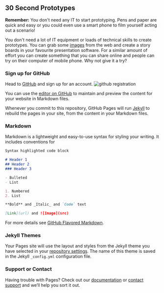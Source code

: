 ## 30 Second Prototypes

**Remember:** You don't need any IT to start prototyping. Pens and paper are quick and easy or you could even use a smart phone to film yourself acting out a scenario!

You don't need a lot of IT equipment or loads of technical skills to create prototypes. You can grab some [images](https://www.google.co.uk/search?q=smartphone+vector+free+download&tbm=isch) from the web and create a story boards in your favourite presentation software. For a similar amount of effort you can create something that you can share online and people can try on their computer of mobile phone. Why not give it a try?

### Sign up for GitHub

Head to [GitHub](githib.com) and sign up for an account.
![github registration](https://drive.google.com/open?id=1jrse2yyekMzcNhZcgOeCEksboFzNzAPwKA)

You can use the [editor on GitHub](https://github.com/cioportfolio/homelesstemplate/edit/master/index.md) to maintain and preview the content for your website in Markdown files.

Whenever you commit to this repository, GitHub Pages will run [Jekyll](https://jekyllrb.com/) to rebuild the pages in your site, from the content in your Markdown files.

### Markdown

Markdown is a lightweight and easy-to-use syntax for styling your writing. It includes conventions for

```markdown
Syntax highlighted code block

# Header 1
## Header 2
### Header 3

- Bulleted
- List

1. Numbered
2. List

**Bold** and _Italic_ and `Code` text

[Link](url) and ![Image](src)
```

For more details see [GitHub Flavored Markdown](https://guides.github.com/features/mastering-markdown/).

### Jekyll Themes

Your Pages site will use the layout and styles from the Jekyll theme you have selected in your [repository settings](https://github.com/cioportfolio/homelesstemplate/settings). The name of this theme is saved in the Jekyll `_config.yml` configuration file.

### Support or Contact

Having trouble with Pages? Check out our [documentation](https://help.github.com/categories/github-pages-basics/) or [contact support](https://github.com/contact) and we’ll help you sort it out.
